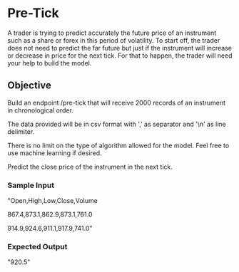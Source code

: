 # Pre-Tick

A trader is trying to predict accurately the future price of an instrument such as a share or forex in this period of volatility. To start off, the trader does not need to predict the far future but just if the instrument will increase or decrease in price for the next tick. For that to happen, the trader will need your help to build the model.

## Objective
Build an endpoint /pre-tick that will receive 2000 records of an instrument in chronological order.

The data provided will be in csv format with ',' as separator and '\n' as line delimiter.

There is no limit on the type of algorithm allowed for the model. Feel free to use machine learning if desired.

Predict the close price of the instrument in the next tick.

### Sample Input
"Open,High,Low,Close,Volume

867.4,873.1,862.9,873.1,761.0

914.9,924.6,911.1,917.9,741.0"

### Expected Output
"920.5"